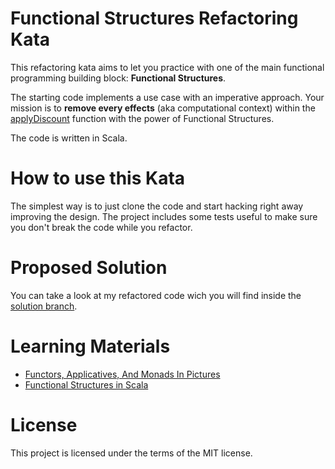 # Functional Structures Refactoring Kata

This refactoring kata aims to let you practice with one of the main functional programming building block: **Functional Structures**.

The starting code implements a use case with an imperative approach. Your mission is to **remove every effects** (aka computational context) within the [applyDiscount](https://github.com/matteobaglini/functional-structures-refactoring-kata/blob/master/src/main/scala/App.scala#L5) function with the power of Functional Structures.

The code is written in Scala.

# How to use this Kata

The simplest way is to just clone the code and start hacking right away improving the design. The project includes some tests useful to make sure you don't break the code while you refactor.

# Proposed Solution

You can take a look at my refactored code wich you will find inside the [solution branch](https://github.com/matteobaglini/functional-structures-refactoring-kata/tree/solution).

# Learning Materials

- [Functors, Applicatives, And Monads In Pictures](http://adit.io/posts/2013-04-17-functors,_applicatives,_and_monads_in_pictures.html)
- [Functional Structures in Scala](https://www.youtube.com/watch?v=Dsd4pc99FSY&list=PLFrwDVdSrYE6dy14XCmUtRAJuhCxuzJp0)

# License
This project is licensed under the terms of the MIT license.